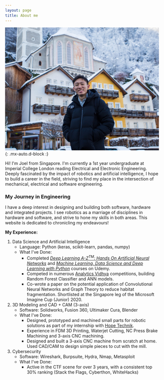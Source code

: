 ```yaml
---
layout: page
title: About me
---
```


![Me](/assets/img/aboutme/me.jpg){: .mx-auto.d-block :}

Hi! I'm Joel from Singapore. I'm currently a 1st year undergraduate at Imperial College London reading Electrical and Electronic Engineering. Deeply fascinated by the impact of robotics and artificial intelligence, I hope to build a career in the field, striving to find my place in the intersection of mechanical, electrical and software engineering.

### My Journey in Engineering ###

I have a deep interest in designing and building both software, hardware and integrated projects. I see robotics as a marriage of disciplines in hardware and software, and strive to hone my skills in both areas. This website is dedicated to chronicling my endeavours!

**My Experience:**
1. Data Science and Artificial Intelligence
    - Language: Python (keras, scikit-learn, pandas, numpy)
    - What I've Done: 
        - Completed [_Deep Learning A-Z<sup>TM</sup>: Hands On Artificial Neural Networks_](https://www.udemy.com/course/data-science-and-machine-learning-with-python-hands-on/) and [_Machine Learning, Data Science and Deep Learning with Python_](https://www.udemy.com/course/deeplearning/) courses on Udemy.
        - Competed in numerous [Analytics Vidhya](https://www.analyticsvidhya.com/) competitions, building Random Forest Classifier and ANN models.
        - Co-wrote a paper on the potential application of Convolutional Neural Networks and Graph Theory to reduce habitat fragmentation. Shortlisted at the Singapore leg of the Microsoft Imagine Cup (Junior) 2020.
2. 3D Modeling and CAD + CAM (3-axis)
    - Software: Solidworks, Fusion 360, Ultimaker Cura, Blender
    - What I've Done: 
        - Designed, prototyped and machined small parts for robotic solutions as part of my internship with [Hope Technik](https://www.hopetechnik.com/).
        - Experience in FDM 3D Printing, Waterjet Cutting, NC Press Brake Machining and 3-axis CNC machining.
        - Designed and built a 3-axis CNC machine from scratch at home. Used CAD/CAM to design simple pieces to cut with the mill.
3. Cybersecurity
    - Software: Wireshark, Burpsuite, Hydra, Nmap, Metasploit
    - What I've Done:
        - Active in the CTF scene for over 3 years, with a consistent top 30% ranking (Stack the Flags, Cyberthon, WhiteHacks)
